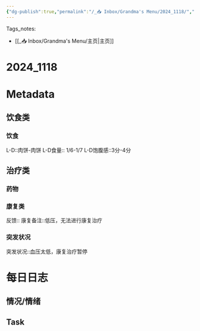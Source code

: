 ```yaml
---
{"dg-publish":true,"permalink":"/_📥 Inbox/Grandma's Menu/2024_1118/","tags":["🏥"]}
---
```


 Tags_notes:
 - [[_📥 Inbox/Grandma's Menu/主页\|主页]]
# 2024_1118
# Metadata
## 饮食类
### 饮食
L-D::肉饼-肉饼
L-D食量:: 1/6-1/7
L-D饱腹感::3分-4分
## 治疗类
### 药物

### 康复类
反馈:: 
康复备注::低压，无法进行康复治疗

### 突发状况
突发状况::血压太低，康复治疗暂停
# 每日日志
## 情况/情绪



## Task
